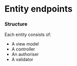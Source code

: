 # Entity endpoints

### Structure

Each entity consists of:

- A view model
- A controller
- An authoriser
- A validator
